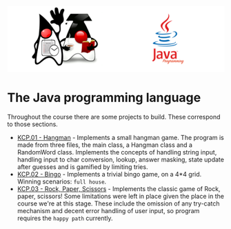 ![](/assets/javarepologo.png)

# The Java programming language

Throughout the course there are some projects to build. These correspond to those sections.

- [KCP.01 - Hangman](src/com/irisida/lang/projects/hangman) - Implements a small hangman game. The program is made from three files, the main class, a Hangman class and a RandomWord class. Implements the concepts of handling string input, handling input to char conversion, lookup, answer masking, state update after guesses and is gamified by limiting tries.
- [KCP.02 - Bingo](src/com/irisida/lang/projects/bingo) - Implements a trivial bingo game, on a 4*4 grid. Winning scenarios: `full house`.
- [KCP.03 - Rock, Paper, Scissors](src/com/irisida/lang/projects/rockpaperscissors) - Implements the classic game of Rock, paper, scissors! Some limitations were left in place given the place in the course we're at this stage. These include the omission of any try-catch mechanism and decent error handling of user input, so program requires the `happy path` currently.